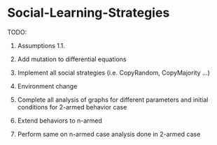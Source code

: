 # Social-Learning-Strategies

TODO:
1. Assumptions
1.1. 


2. Add mutation to differential equations

3. Implement all social strategies (i.e. CopyRandom, CopyMajority ...)

4. Environment change

5. Complete all analysis of graphs for different parameters and initial conditions for 2-armed behavior case


6. Extend behaviors to n-armed

7. Perform same on n-armed case analysis done in 2-armed case 
